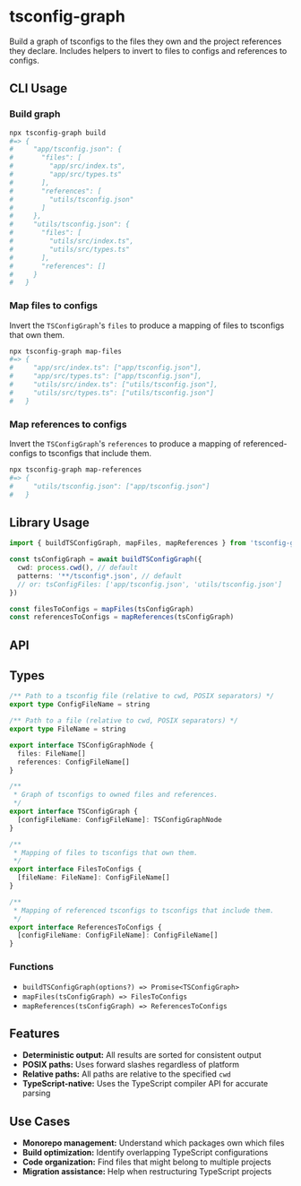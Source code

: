 # tsconfig-graph

Build a graph of tsconfigs to the files they own and the project references they declare. Includes helpers to invert to files to configs and references to configs.

## CLI Usage

### Build graph

```sh
npx tsconfig-graph build
#=> {
#     "app/tsconfig.json": {
#       "files": [
#         "app/src/index.ts",
#         "app/src/types.ts"
#       ],
#       "references": [
#         "utils/tsconfig.json"
#       ]
#     },
#     "utils/tsconfig.json": {
#       "files": [
#         "utils/src/index.ts",
#         "utils/src/types.ts"
#       ],
#       "references": []
#     }
#   }
```

### Map files to configs

Invert the `TSConfigGraph`'s `files` to produce a mapping of files to tsconfigs that own them.

```sh
npx tsconfig-graph map-files
#=> {
#     "app/src/index.ts": ["app/tsconfig.json"],
#     "app/src/types.ts": ["app/tsconfig.json"],
#     "utils/src/index.ts": ["utils/tsconfig.json"],
#     "utils/src/types.ts": ["utils/tsconfig.json"]
#   }
```

### Map references to configs

Invert the `TSConfigGraph`'s `references` to produce a mapping of referenced-configs to tsconfigs that include them.

```sh
npx tsconfig-graph map-references
#=> {
#     "utils/tsconfig.json": ["app/tsconfig.json"]
#   }
```

## Library Usage

```ts
import { buildTSConfigGraph, mapFiles, mapReferences } from 'tsconfig-graph'

const tsConfigGraph = await buildTSConfigGraph({
  cwd: process.cwd(), // default
  patterns: '**/tsconfig*.json', // default
  // or: tsConfigFiles: ['app/tsconfig.json', 'utils/tsconfig.json']
})

const filesToConfigs = mapFiles(tsConfigGraph)
const referencesToConfigs = mapReferences(tsConfigGraph)
```

## API

## Types

```ts
/** Path to a tsconfig file (relative to cwd, POSIX separators) */
export type ConfigFileName = string

/** Path to a file (relative to cwd, POSIX separators) */
export type FileName = string

export interface TSConfigGraphNode {
  files: FileName[]
  references: ConfigFileName[]
}

/**
 * Graph of tsconfigs to owned files and references.
 */
export interface TSConfigGraph {
  [configFileName: ConfigFileName]: TSConfigGraphNode
}

/**
 * Mapping of files to tsconfigs that own them.
 */
export interface FilesToConfigs {
  [fileName: FileName]: ConfigFileName[]
}

/**
 * Mapping of referenced tsconfigs to tsconfigs that include them.
 */
export interface ReferencesToConfigs {
  [configFileName: ConfigFileName]: ConfigFileName[]
}
```

### Functions

- `buildTSConfigGraph(options?) => Promise<TSConfigGraph>`
- `mapFiles(tsConfigGraph) => FilesToConfigs`
- `mapReferences(tsConfigGraph) => ReferencesToConfigs`

## Features

- **Deterministic output:** All results are sorted for consistent output
- **POSIX paths:** Uses forward slashes regardless of platform
- **Relative paths:** All paths are relative to the specified `cwd`
- **TypeScript-native:** Uses the TypeScript compiler API for accurate parsing

## Use Cases

- **Monorepo management:** Understand which packages own which files
- **Build optimization:** Identify overlapping TypeScript configurations
- **Code organization:** Find files that might belong to multiple projects
- **Migration assistance:** Help when restructuring TypeScript projects
